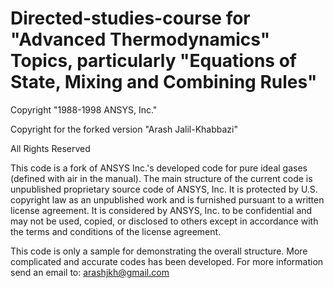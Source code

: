 # Directed-studies-course for "Advanced Thermodynamics" Topics, particularly "Equations of State, Mixing and Combining Rules"

Copyright "1988-1998 ANSYS, Inc."

Copyright for the forked version "Arash Jalil-Khabbazi"

All Rights Reserved

This code is a fork of ANSYS Inc.'s developed code for pure ideal gases (defined with air in the manual).
The main structure of the current code is unpublished proprietary source code of ANSYS, Inc.
It is protected by U.S. copyright law as an unpublished work and is furnished pursuant to a written license agreement.
It is considered by ANSYS, Inc. to be confidential and may not be used, copied, or disclosed to others except
in accordance with the terms and conditions of the license agreement.

This code is only a sample for demonstrating the overall structure. More complicated and accurate codes has been developed.
For more information send an email to: arashjkh@gmail.com
